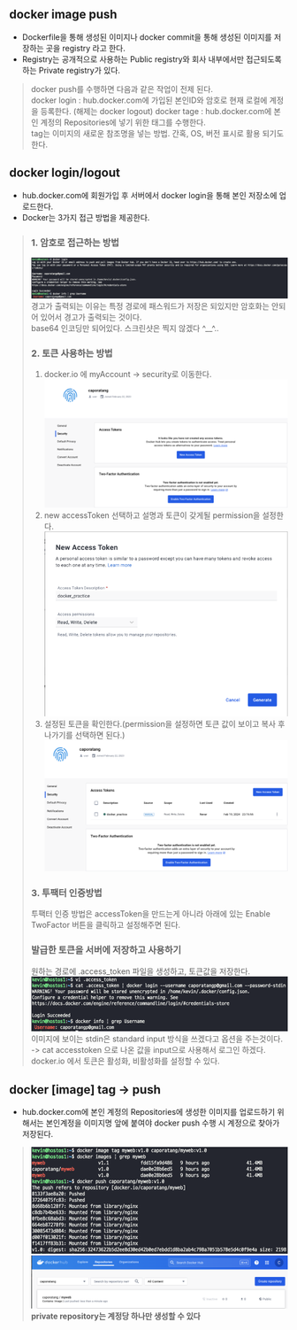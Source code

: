 ## docker image push
- Dockerfile을 통해 생성된 이미지나 docker commit을 통해 생성된 이미지를 저장하는 곳을 registry 라고 한다.
- Registry는 공개적으로 사용하는 Public registry와 회사 내부에서만 접근되도록 하는 Private registry가 있다.
> docker push를 수행하면 다음과 같은 작업이 전제 된다.  
> docker login : hub.docker.com에 가입된 본인ID와 암호로 현재 로컬에 계정을 등록한다. (해제는 docker logout)
> docker tage : hub.docker.com에 본인 계정의 Repositories에 넣기 위한 태그를 수행한다.  
> tag는 이미지의 새로운 참조명을 넣는 방법. 간혹, OS, 버전 표시로 활용 되기도 한다.

## docker login/logout
- hub.docker.com에 회원가입 후 서버에서 docker login을 통해 본인 저장소에 업로드한다.
- Docker는 3가지 접근 방법을 제공한다.
> ### 1. 암호로 접근하는 방법 
> ![docker login](../docs/img/docker_registry/docker_login_password.png)
> 경고가 출력되는 이유는 특정 경로에 패스워드가 저장은 되있지만 암호화는 안되어 있어서 경고가 출력되는 것이다.  
> base64 인코딩만 되어있다. 스크린샷은 찍지 않겠다 ^__^..  
> ### 2. 토큰 사용하는 방법
> 1. docker.io 에 myAccount -> security로 이동한다.
> ![docker_token_step_1](../docs/img/docker_registry/make_token.png) 
> 2. new accessToken 선택하고 설명과 토큰이 갖게될 permission을 설정한다.
> ![docker_token_step_2](../docs/img/docker_registry/token_permission.png)
> 3. 설정된 토큰을 확인한다.(permission을 설정하면 토큰 값이 보이고 복사 후 나가기를 선택하면 된다.)
> ![docker_token_step_3](../docs/img/docker_registry/token.png)
> ### 3. 투팩터 인증방법
> 투팩터 인증 방법은 accessToken을 만드는게 아니라 아래에 있는 Enable TwoFactor 버튼을 클릭하고 설정해주면 된다.
> 
> 
>
> ### 발급한 토큰을 서버에 저장하고 사용하기
> 원하는 경로에 .access_token 파일을 생성하고, 토큰값을 저장한다.
> ![docker_token_login](../docs/img/docker_registry/token_login.png)
> 이미지에 보이는 stdin은 standard input 방식을 쓰겠다고 옵션을 주는것이다. -> cat accesstoken 으로 나온 값을 input으로 사용해서 로그인 하겠다.  
> docker.io 에서 토큰은 활성화, 비활성화를 설정할 수 있다.  

## docker [image] tag -> push
- hub.docker.com에 본인 계정의 Repositories에 생성한 이미지를 업로드하기 위해서는 본인계정을 이미지명 앞에 붙여야 docker push 수행 시 계정으로 찾아가 저장된다.
> ![docker_push](../docs/img/docker_registry/docker_push.png)
> ![docker_push_result](../docs/img/docker_registry/docker_push_result.png)
> **private repository는 계정당 하나만 생성할 수 있다**
> 

 
